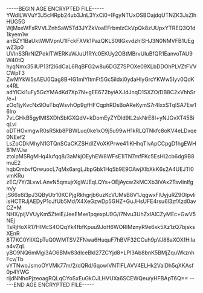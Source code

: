 -----BEGIN AGE ENCRYPTED FILE-----
YWdlLWVuY3J5cHRpb24ub3JnL3YxCi0+IFgyNTUxOSBOajdqUTNZK3JsZlhHUG5G
WjMxeWFxRVVLZnhSaW5Td3JYZkVoaEFrbmlzCkVpQk8zUUpxYTREQ3Q1d1kyem1w
anBZY1BaUktWMVpnU1lFckFXVk1PazQKLS0tIGxvdzhISHJ3N0NMVFB1UEgwZ3p0
UVlnS3RrNlZPdklTWERKaWJuU1RYc0EKUy2OBtMBrvUIuBfQR1EanvoTAU9W40tQ
hyqNmx35ilUP13f2l6dCaL6RqBFG2w8u6DGZ7SPOXe09XLbDDOhPLVZtFVVCWpT3
ZwMYkW5sAEU0Qag8B+IG1mlYItmFt5Gc5ildxi0ydaHlyGrcYKWw5Iyv0QdKx4RL
adYlCki1uFy5GcYMAdKd7Xp7N+gEE672byiAXJdJnqD1SXZO/DB8C2xVhhSr/e+I
zOq1jyKvcNx9OuTbqWsvhOp9gfHFCqphRDsBoAReKymS7r4IxxSTqISA7Ew16lro
7vLGHkB5gylMISXDhSblGXQdV+kDomEyZYDld9IL2skNrE8I+yNJGvXT45BiqLvi
oDTHOxmgwR0sRSkb8PBWLuq0ke1xO9j5u99wH1kRLQTNkfc8oKV4eLDxqe0NEef2
LsZoCDkMhyN1GTQnSCaCKZSHdlZVoXKPrwe41iKHhqTlvApCCpgD1hgEWHB1MVJw
ztolpMSRgMHq4lufqq8/3aMkjOEyhEW8WFsE1iTN7mfFKc5EsHl2cb6dg9B8muE2
hqbQmbvfQrwuocL7qMx6argLJbpGbk1Hq5b9E9OAwjXlbXkK6s2A4UEJTl0vmKRu
zEC/7Y/3LvwLAnvN5qmujrXgWJEqLQYs+OEjAycw2kMCXb3iVAx2TsvIinlfgm/y
jS66x6i3pJ3QByUtr10KCPjgRkhgrjb6uzKcVUMsB8V1JqgwxFlUyjuRZ9OIpvli
isHCTRJjAEDyP1oJfUb5Md/X4XeGzwDp5GHZ+GuJHsUFE4rsu6l3zfXzd0avCZ+M
NHX/pijVVUyKm5ZteiE/JeeEMxe1pqexpU9G/i7Nvu3UhZxlAlCZyMEc+GwV5NEj
TsRjHoXR17HlMcS4OQqYk4fbfKpuu9JoH6WORIMznyR9e6xk5Xz1zQ7bjsksXEnR
8T7KC0YiIXQpTuQ0WMTSVZFNwa6HuquF7hBVF32CCuh9pVJ88aXOXfHiIaa4vZqL
yBO9NQ6mMgi3AO6BMv83dlceBkI27ZCYjd8+LPl3Ab8bnK5BMjZquWkznhFcv/Tb
vYTNwoJsmoOYVMk77m/2/dQRd/6qowlVNTlFLAVV4ELHk2VaIDh5qXKAsf0p4YWG
rijdNNhoPjzeoagRQLqCYoSxEuGkOJLHVUXa6SCEWQeu/yHFBApT6Q==
-----END AGE ENCRYPTED FILE-----
